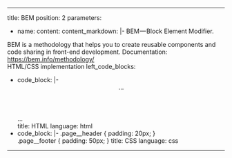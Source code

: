 ---
title: BEM
position: 2
parameters:
  - name:
    content:
content_markdown: |-
  BEM — Block Element Modifier.

  BEM is a methodology that helps you to create reusable components and code sharing in front-end development.
  Documentation: https://bem.info/methodology/  
  HTML/CSS implementation
left_code_blocks:
  - code_block: |-
      <body class="page">
          <!-- верхний колонтитул и навигация -->
          <header class="header page__header">...</header>
          <!-- нижний колонтитул -->
          <footer class="footer page__footer">...</footer>
      </body>
    title: HTML
    language: html
  - code_block: |-
      .page__header {
          padding: 20px;
      }      
      .page__footer {
          padding: 50px;
      }
    title: CSS
    language: css
 ---
